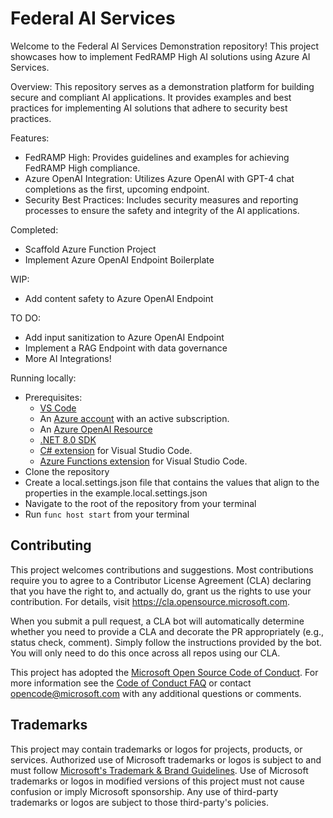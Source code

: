 # Federal AI Services
Welcome to the Federal AI Services Demonstration repository! This project showcases how to implement FedRAMP High AI solutions using Azure AI Services. 

Overview:
This repository serves as a demonstration platform for building secure and compliant AI applications. It provides examples and best practices for implementing AI solutions that adhere to security best practices.

Features:
* FedRAMP High: Provides guidelines and examples for achieving FedRAMP High compliance.
* Azure OpenAI Integration: Utilizes Azure OpenAI with GPT-4 chat completions as the first, upcoming endpoint. 
* Security Best Practices: Includes security measures and reporting processes to ensure the safety and integrity of the AI applications.

Completed: 
* Scaffold Azure Function Project
* Implement Azure OpenAI Endpoint Boilerplate

WIP: 
* Add content safety to Azure OpenAI Endpoint

TO DO: 
* Add input sanitization to Azure OpenAI Endpoint
* Implement a RAG Endpoint with data governance
* More AI Integrations!

Running locally: 
* Prerequisites:
  *  [VS Code](https://code.visualstudio.com/download)
  *  An [Azure account](https://azure.microsoft.com/free/?ref=microsoft.com&utm_source=microsoft.com&utm_medium=docs&utm_campaign=visualstudio) with an active subscription.
  *  An [Azure OpenAI Resource](https://learn.microsoft.com/en-us/azure/ai-services/openai/how-to/create-resource?pivots=web-portal)
  *  [.NET 8.0 SDK](https://dotnet.microsoft.com/download/dotnet/8.0)
  *  [C# extension](https://marketplace.visualstudio.com/items?itemName=ms-dotnettools.csharp) for Visual Studio Code.
  *  [Azure Functions extension](https://marketplace.visualstudio.com/items?itemName=ms-dotnettools.csharp) for Visual Studio Code.
*  Clone the repository
*  Create a local.settings.json file that contains the values that align to the properties in the example.local.settings.json
*  Navigate to the root of the repository from your terminal
*  Run `func host start` from your terminal

## Contributing

This project welcomes contributions and suggestions.  Most contributions require you to agree to a
Contributor License Agreement (CLA) declaring that you have the right to, and actually do, grant us
the rights to use your contribution. For details, visit https://cla.opensource.microsoft.com.

When you submit a pull request, a CLA bot will automatically determine whether you need to provide
a CLA and decorate the PR appropriately (e.g., status check, comment). Simply follow the instructions
provided by the bot. You will only need to do this once across all repos using our CLA.

This project has adopted the [Microsoft Open Source Code of Conduct](https://opensource.microsoft.com/codeofconduct/).
For more information see the [Code of Conduct FAQ](https://opensource.microsoft.com/codeofconduct/faq/) or
contact [opencode@microsoft.com](mailto:opencode@microsoft.com) with any additional questions or comments.

## Trademarks

This project may contain trademarks or logos for projects, products, or services. Authorized use of Microsoft 
trademarks or logos is subject to and must follow 
[Microsoft's Trademark & Brand Guidelines](https://www.microsoft.com/en-us/legal/intellectualproperty/trademarks/usage/general).
Use of Microsoft trademarks or logos in modified versions of this project must not cause confusion or imply Microsoft sponsorship.
Any use of third-party trademarks or logos are subject to those third-party's policies.
